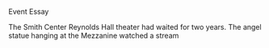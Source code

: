 Event Essay

The Smith Center Reynolds Hall theater had waited for two years. The
angel statue hanging at the Mezzanine watched a stream
